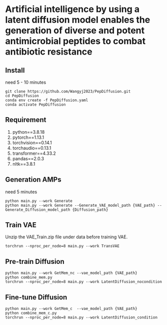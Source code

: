 # Artificial intelligence by using a latent diffusion model enables the generation of diverse and potent antimicrobial peptides to combat antibiotic resistance



## Install
need 5 - 10 minutes

```
git clone https://github.com/Wangyj2023/PepDiffusion.git
cd PepDiffusion
conda env create -f PepDiffusion.yaml
conda activate PepDiffusion
```


## Requirement

1. python==3.8.18
1. pytorch==1.13.1
1. torchvision==0.14.1
1. torchaudio==0.13.1
1. transformer==4.33.2
1. pandas==2.0.3
1. nltk==3.8.1

## Generation AMPs
need 5 minutes
```
python main.py --work Generate 
python main.py --work Generate --Generate_VAE_model_path {VAE_path} --Generate_Diffusion_model_path {Diffusion_path}
```

## Train VAE
Unzip the VAE_Train.zip file under data before training VAE.
```
torchrun --nproc_per_node=8 main.py --work TransVAE 
```

## Pre-train Diffusion

```
python main.py --work GetMem_nc --vae_model_path {VAE_path}
python combine_mem.py
torchrun --nproc_per_node=8 main.py --work LatentDiffusion_nocondition 
```

## Fine-tune Diffusion

```
python main.py --work GetMem_c  --vae_model_path {VAE_path}
python combine_mem_c.py
torchrun --nproc_per_node=8 main.py --work LatentDiffusion_condition 
```



